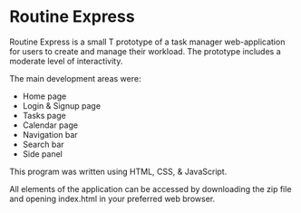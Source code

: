 # Routine Express

Routine Express is a small T prototype of a task manager web-application for users to create and manage their workload. The prototype includes a moderate level of interactivity.

The main development areas were:
- Home page
- Login & Signup page
- Tasks page
- Calendar page
- Navigation bar
- Search bar
- Side panel

This program was written using HTML, CSS, & JavaScript.

All elements of the application can be accessed by downloading the zip file and opening index.html in your preferred web browser.

